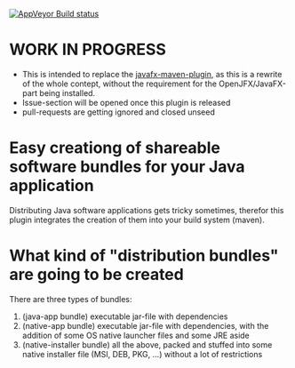 [![AppVeyor Build status](https://ci.appveyor.com/api/projects/status/2f2tcy40htaws9p0/branch/master?svg=true)](https://ci.appveyor.com/project/FibreFoX/distribution-bundle-plugin-for-maven/branch/master)

# WORK IN PROGRESS

* This is intended to replace the [javafx-maven-plugin](https://github.com/javafx-maven-plugin/javafx-maven-plugin), as this is a rewrite of the whole contept, without the requirement for the OpenJFX/JavaFX-part being installed.
* Issue-section will be opened once this plugin is released
* pull-requests are getting ignored and closed unseed

# Easy creationg of shareable software bundles for your Java application

Distributing Java software applications gets tricky sometimes, therefor this plugin integrates the creation of them into your build system (maven).

# What kind of "distribution bundles" are going to be created

There are three types of bundles:
1. (java-app bundle) executable jar-file with dependencies
2. (native-app bundle) executable jar-file with dependencies, with the addition of some OS native launcher files and some JRE aside
3. (native-installer bundle) all the above, packed and stuffed into some native installer file (MSI, DEB, PKG, ...) without a lot of restrictions